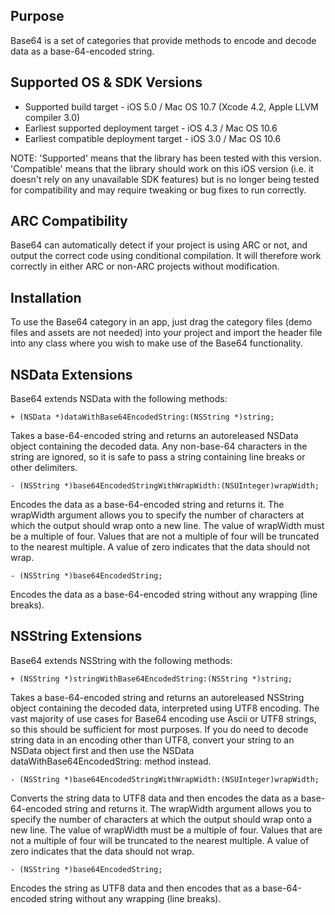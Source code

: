 Purpose
--------------

Base64 is a set of categories that provide methods to encode and decode data as a base-64-encoded string.


Supported OS & SDK Versions
-----------------------------

* Supported build target - iOS 5.0 / Mac OS 10.7 (Xcode 4.2, Apple LLVM compiler 3.0)
* Earliest supported deployment target - iOS 4.3 / Mac OS 10.6
* Earliest compatible deployment target - iOS 3.0 / Mac OS 10.6

NOTE: 'Supported' means that the library has been tested with this version. 'Compatible' means that the library should work on this iOS version (i.e. it doesn't rely on any unavailable SDK features) but is no longer being tested for compatibility and may require tweaking or bug fixes to run correctly.


ARC Compatibility
------------------

Base64 can automatically detect if your project is using ARC or not, and output the correct code using conditional compilation. It will therefore work correctly in either ARC or non-ARC projects without modification.


Installation
--------------

To use the Base64 category in an app, just drag the category files (demo files and assets are not needed) into your project and import the header file into any class where you wish to make use of the Base64 functionality.


NSData Extensions
----------------------

Base64 extends NSData with the following methods:

	+ (NSData *)dataWithBase64EncodedString:(NSString *)string;
	
Takes a base-64-encoded string and returns an autoreleased NSData object containing the decoded data. Any non-base-64 characters in the string are ignored, so it is safe to pass a string containing line breaks or other delimiters.

	- (NSString *)base64EncodedStringWithWrapWidth:(NSUInteger)wrapWidth;
	
Encodes the data as a base-64-encoded string and returns it. The wrapWidth argument allows you to specify the number of characters at which the output should wrap onto a new line. The value of wrapWidth must be a multiple of four. Values that are not a multiple of four will be truncated to the nearest multiple. A value of zero indicates that the data should not wrap.
	
	- (NSString *)base64EncodedString;
	
Encodes the data as a base-64-encoded string without any wrapping (line breaks).


NSString Extensions
----------------------

Base64 extends NSString with the following methods:

	+ (NSString *)stringWithBase64EncodedString:(NSString *)string;
	
Takes a base-64-encoded string and returns an autoreleased NSString object containing the decoded data, interpreted using UTF8 encoding. The vast majority of use cases for Base64 encoding use Ascii or UTF8 strings, so this should be sufficient for most purposes. If you do need to decode string data in an encoding other than UTF8, convert your string to an NSData object first and then use the NSData dataWithBase64EncodedString: method instead.

	- (NSString *)base64EncodedStringWithWrapWidth:(NSUInteger)wrapWidth;
	
Converts the string data to UTF8 data and then encodes the data as a base-64-encoded string and returns it. The wrapWidth argument allows you to specify the number of characters at which the output should wrap onto a new line. The value of wrapWidth must be a multiple of four. Values that are not a multiple of four will be truncated to the nearest multiple. A value of zero indicates that the data should not wrap.
	
	- (NSString *)base64EncodedString;
	
Encodes the string as UTF8 data and then encodes that as a base-64-encoded string without any wrapping (line breaks).
